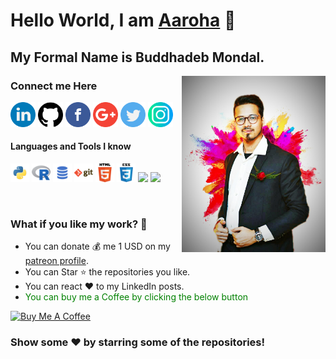 # Hello World, I am <a href="https://aaroha33.github.io/">Aaroha</a> 👋 

## My Formal Name is Buddhadeb Mondal.

<img align='right' src="https://github.com/aaroha33/aaroha33/blob/master/logos/my_image.jpeg" width="230" />

<!-- **aaroha33/aaroha33** is a ✨ _special_ ✨ repository because its `README.md` (this file) appears on your GitHub profile. -->


### Connect me Here <br>
<a href="https://www.linkedin.com/in/buddhadeb33/"><img src="https://github.com/aaroha33/aaroha33/blob/master/logos/linkedin.png" width="40" /></a>
<a href="https://github.com/aaroha33/"><img src="https://github.com/aaroha33/aaroha33/blob/master/logos/github-logo.png" width="40" /></a>
<a href="https://www.facebook.com/lbuddhadeb33/"><img src="https://github.com/aaroha33/aaroha33/blob/master/logos/facebook.png" width="40" /></a>
<a href="mailto:buddhadeb33@gmail.com"><img src="https://github.com/aaroha33/aaroha33/blob/master/logos/google-plus.png" width="40" /></a>
<a href="https://twitter.com/aroha33"><img src="https://github.com/aaroha33/aaroha33/blob/master/logos/twitter.png" width="40" /></a>
<a href="https://www.instagram.com/aaroha33"><img src="https://github.com/aaroha33/aaroha33/blob/master/logos/instagram.png" width="40" /></a>


#### Languages and Tools I know  

<code><img height="30" src="https://raw.githubusercontent.com/github/explore/80688e429a7d4ef2fca1e82350fe8e3517d3494d/topics/python/python.png"></code>
<code><img height="30" src="https://raw.githubusercontent.com/github/explore/80688e429a7d4ef2fca1e82350fe8e3517d3494d/topics/r/r.png"></code>
<code><img height="30" src="https://raw.githubusercontent.com/github/explore/80688e429a7d4ef2fca1e82350fe8e3517d3494d/topics/sql/sql.png"></code>
<code><img height="30" src="https://raw.githubusercontent.com/github/explore/80688e429a7d4ef2fca1e82350fe8e3517d3494d/topics/git/git.png"></code>
<code><img height="30" src="https://raw.githubusercontent.com/github/explore/80688e429a7d4ef2fca1e82350fe8e3517d3494d/topics/html/html.png"></code>
<code><img height="30" src="https://raw.githubusercontent.com/github/explore/80688e429a7d4ef2fca1e82350fe8e3517d3494d/topics/css/css.png"></code>
<code><img height="30" src="https://avatars0.githubusercontent.com/u/828667?s=200&v=4"></code>
<code><img height="30" src="https://avatars1.githubusercontent.com/u/17151892?s=400&u=891b7c4c2050a569d7825a5ab02c197d8db6c442&v=4"></code> 
  
<br />

<h3>What if you like my work? 🤩</h3>
<ul>
  <li>You can donate 💰 me 1 USD on my <a href="https://www.patreon.com/">patreon profile</a>.</li>
  
  <li>You can Star ⭐ the repositories you like.</li>
  <li>You can react ❤️ to my LinkedIn posts.</li>
  <li> <span style="color: green"> You can buy me a Coffee by clicking the below button </span></li>
</ul>

<a href="https://www.buymeacoffee.com/TLmhCV5" target="_blank"><img src="https://cdn.buymeacoffee.com/buttons/default-blue.png" alt="Buy Me A Coffee" style="height: 30px !important;width: 120px !important;" ></a>


### Show some ❤️ by starring some of the repositories!

<!--
- 🔭 I’m currently working in Ericsson Global India Pvt. Ltd.
- 🌱 I’m currently learning ...
- 👯 I’m looking to collaborate on ...
- 🤔 I’m looking for help with ...
- 💬 Ask me about ...
- 📫 How to reach me: ...
- 😄 Pronouns: ...
- ⚡ Fun fact: ...
-->
